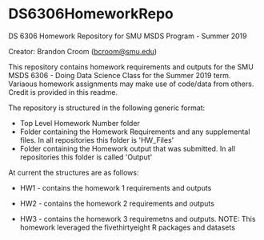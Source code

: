 # DS6306HomeworkRepo
DS 6306 Homework Repository for SMU MSDS Program - Summer 2019

Creator: Brandon Croom (bcroom@smu.edu)

This repository contains homework requirements and outputs for the SMU MSDS 6306 - Doing Data Science Class for the Summer 2019 term. Variaous homework assignments may make use of code/data from others. Credit is provided in this readme.

The repository is structured in the following generic format:

- Top Level Homework Number folder
- Folder containing the Homework Requirements and any supplemental files. In all repositories this folder is 'HW<number>_Files'
- Folder containing the Homework output that was submitted. In all repositories this folder is called 'Output'

At current the structures are as follows:

- HW1 - contains the homework 1 requirements and outputs

- HW2 - contains the homework 2 requirements and outputs

- HW3 - contains the homework 3 requiremetns and outputs. NOTE: This homework leveraged the fivethirtyeight R packages and datasets

